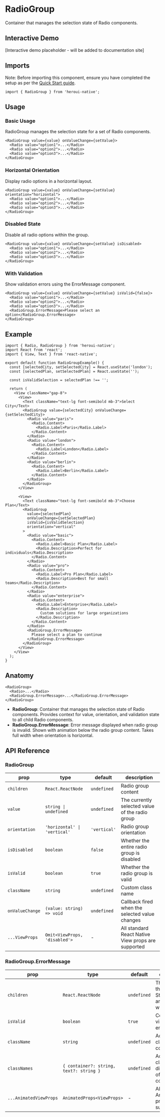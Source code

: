 # RadioGroup

Container that manages the selection state of Radio components.

## Interactive Demo

[Interactive demo placeholder - will be added to documentation site]

## Imports

Note: Before importing this component, ensure you have completed the setup as per the [Quick Start guide](https://heroui.com/docs/quick-start).

```tsx
import { RadioGroup } from 'heroui-native';
```

## Usage

### Basic Usage

RadioGroup manages the selection state for a set of Radio components.

```tsx
<RadioGroup value={value} onValueChange={setValue}>
  <Radio value="option1">...</Radio>
  <Radio value="option2">...</Radio>
  <Radio value="option3">...</Radio>
</RadioGroup>
```

### Horizontal Orientation

Display radio options in a horizontal layout.

```tsx
<RadioGroup value={value} onValueChange={setValue} orientation="horizontal">
  <Radio value="option1">...</Radio>
  <Radio value="option2">...</Radio>
  <Radio value="option3">...</Radio>
</RadioGroup>
```

### Disabled State

Disable all radio options within the group.

```tsx
<RadioGroup value={value} onValueChange={setValue} isDisabled>
  <Radio value="option1">...</Radio>
  <Radio value="option2">...</Radio>
  <Radio value="option3">...</Radio>
</RadioGroup>
```

### With Validation

Show validation errors using the ErrorMessage component.

```tsx
<RadioGroup value={value} onValueChange={setValue} isValid={false}>
  <Radio value="option1">...</Radio>
  <Radio value="option2">...</Radio>
  <Radio value="option3">...</Radio>
  <RadioGroup.ErrorMessage>Please select an option</RadioGroup.ErrorMessage>
</RadioGroup>
```

## Example

```tsx
import { Radio, RadioGroup } from 'heroui-native';
import React from 'react';
import { View, Text } from 'react-native';

export default function RadioGroupExample() {
  const [selectedCity, setSelectedCity] = React.useState('london');
  const [selectedPlan, setSelectedPlan] = React.useState('');

  const isValidSelection = selectedPlan !== '';

  return (
    <View className="gap-8">
      <View>
        <Text className="text-lg font-semibold mb-3">Select City</Text>
        <RadioGroup value={selectedCity} onValueChange={setSelectedCity}>
          <Radio value="paris">
            <Radio.Content>
              <Radio.Label>Paris</Radio.Label>
            </Radio.Content>
          </Radio>
          <Radio value="london">
            <Radio.Content>
              <Radio.Label>London</Radio.Label>
            </Radio.Content>
          </Radio>
          <Radio value="berlin">
            <Radio.Content>
              <Radio.Label>Berlin</Radio.Label>
            </Radio.Content>
          </Radio>
        </RadioGroup>
      </View>

      <View>
        <Text className="text-lg font-semibold mb-3">Choose Plan</Text>
        <RadioGroup
          value={selectedPlan}
          onValueChange={setSelectedPlan}
          isValid={isValidSelection}
          orientation="vertical"
        >
          <Radio value="basic">
            <Radio.Content>
              <Radio.Label>Basic Plan</Radio.Label>
              <Radio.Description>Perfect for individuals</Radio.Description>
            </Radio.Content>
          </Radio>
          <Radio value="pro">
            <Radio.Content>
              <Radio.Label>Pro Plan</Radio.Label>
              <Radio.Description>Best for small teams</Radio.Description>
            </Radio.Content>
          </Radio>
          <Radio value="enterprise">
            <Radio.Content>
              <Radio.Label>Enterprise</Radio.Label>
              <Radio.Description>
                Custom solutions for large organizations
              </Radio.Description>
            </Radio.Content>
          </Radio>
          <RadioGroup.ErrorMessage>
            Please select a plan to continue
          </RadioGroup.ErrorMessage>
        </RadioGroup>
      </View>
    </View>
  );
}
```

## Anatomy

```tsx
<RadioGroup>
  <Radio>...</Radio>
  <RadioGroup.ErrorMessage>...</RadioGroup.ErrorMessage>
</RadioGroup>
```

- **RadioGroup**: Container that manages the selection state of Radio components. Provides context for value, orientation, and validation state to all child Radio components.
- **RadioGroup.ErrorMessage**: Error message displayed when radio group is invalid. Shown with animation below the radio group content. Takes full width when orientation is horizontal.

## API Reference

### RadioGroup

| prop            | type                          | default      | description                                        |
| --------------- | ----------------------------- | ------------ | -------------------------------------------------- |
| `children`      | `React.ReactNode`             | `undefined`  | Radio group content                                |
| `value`         | `string \| undefined`         | `undefined`  | The currently selected value of the radio group    |
| `orientation`   | `'horizontal' \| 'vertical'`  | `'vertical'` | Radio group orientation                            |
| `isDisabled`    | `boolean`                     | `false`      | Whether the entire radio group is disabled         |
| `isValid`       | `boolean`                     | `true`       | Whether the radio group is valid                   |
| `className`     | `string`                      | `undefined`  | Custom class name                                  |
| `onValueChange` | `(value: string) => void`     | `undefined`  | Callback fired when the selected value changes     |
| `...ViewProps`  | `Omit<ViewProps, 'disabled'>` | -            | All standard React Native View props are supported |

### RadioGroup.ErrorMessage

| prop                   | type                                    | default     | description                                                           |
| ---------------------- | --------------------------------------- | ----------- | --------------------------------------------------------------------- |
| `children`             | `React.ReactNode`                       | `undefined` | The content of the error field. String children are wrapped with Text |
| `isValid`              | `boolean`                               | `true`      | Controls the visibility of the error field                            |
| `className`            | `string`                                | `undefined` | Additional CSS classes for the container                              |
| `classNames`           | `{ container?: string, text?: string }` | `undefined` | Additional CSS classes for different parts of the component           |
| `...AnimatedViewProps` | `AnimatedProps<ViewProps>`              | -           | All Reanimated Animated.View props are supported                      |
